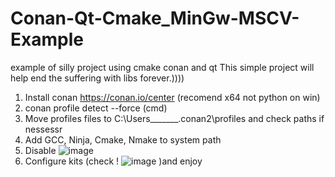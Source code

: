 # Conan-Qt-Cmake_MinGw-MSCV-Example
example of silly project using cmake conan and qt
This simple project will help end the suffering with libs forever.))))

1. Install conan https://conan.io/center (recomend x64 not python on win)
2. conan profile detect --force (cmd)
3. Move profiles files to C:\Users\_______\.conan2\profiles and check paths if nessessr
4. Add GCC, Ninja, Cmake, Nmake to system path
5. Disable ![image](https://github.com/user-attachments/assets/e128f638-57f3-4aa6-ae3e-7291263eb9f4)
6. Configure kits (check ! ![image](https://github.com/user-attachments/assets/4725a314-e99c-4ace-8479-d27708185bad) )and enjoy
